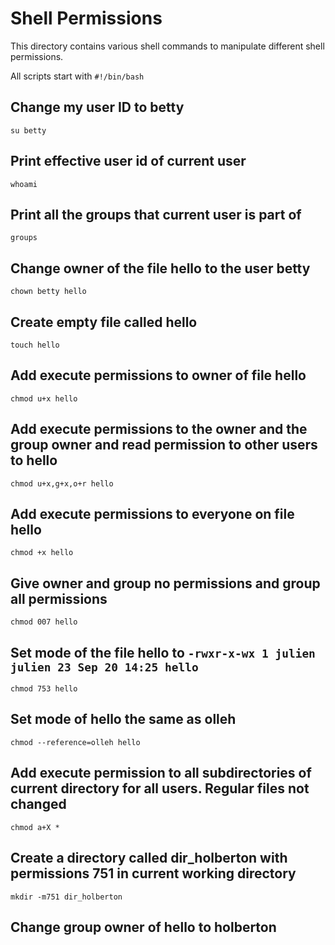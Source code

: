 # Shell Permissions
This directory contains various shell commands to manipulate different shell permissions. 

All scripts start with `#!/bin/bash`

## Change my user ID to betty
```
su betty
```

## Print effective user id of current user
```
whoami
```

## Print all the groups that current user is part of 
```
groups
```

## Change owner of the file hello to the user betty
```
chown betty hello
```

## Create empty file called hello 
```
touch hello
```

## Add execute permissions to owner of file hello
```
chmod u+x hello
```

## Add execute permissions to the owner and the group owner and read permission to other users to hello
```
chmod u+x,g+x,o+r hello
```

## Add execute permissions to everyone on file hello 
```
chmod +x hello
```

## Give owner and group no permissions and group all permissions
```
chmod 007 hello
```

## Set mode of the file hello to `-rwxr-x-wx 1 julien julien 23 Sep 20 14:25 hello`
```
chmod 753 hello
```

## Set mode of hello the same as olleh
```
chmod --reference=olleh hello
```

## Add execute permission to all subdirectories of current directory for all users. Regular files not changed
```
chmod a+X *
```

## Create a directory called dir_holberton with permissions 751 in current working directory
```
mkdir -m751 dir_holberton
```

## Change group owner of hello to holberton
```chgrp holberton hello
```




